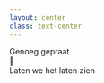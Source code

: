 ```yaml
---
layout: center
class: text-center
---
```


<div class="text-6xl font-bold mb-12">
Genoeg gepraat
</div>

<v-click>

<div class="text-5xl">
👀
</div>

<div class="text-4xl mt-8">
Laten we het laten zien
</div>

</v-click>

<!--
🎬 DEMO INTRO (30 sec)
"Genoeg theorie"
"Time for action"
Transition naar live Streamlit demo
-->
